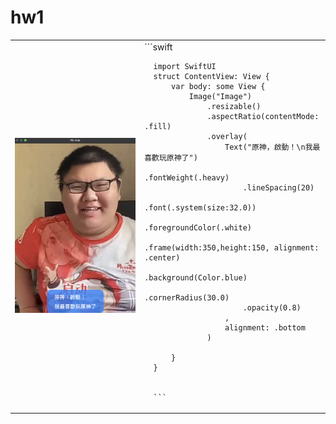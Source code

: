 <h1>hw1</h1>
<table>
  <tr>
    <td>
      <img src="https://raw.githubusercontent.com/ldhejlv/yzu-swiftui-1101412/main/screenshot 2023-10-02 13.50.01.jpg">
    </td>
    <td>
      ```swift
      
      import SwiftUI
      struct ContentView: View {
          var body: some View {
              Image("Image")
                  .resizable()
                  .aspectRatio(contentMode: .fill)
                  .overlay( 
                      Text("原神，啟動！\n我最喜歡玩原神了")
                          .fontWeight(.heavy)
                          .lineSpacing(20)
                          .font(.system(size:32.0))
                          .foregroundColor(.white)
                          .frame(width:350,height:150, alignment: .center)
                          .background(Color.blue)
                          .cornerRadius(30.0)
                          .opacity(0.8)
                      ,
                      alignment: .bottom
                  )
              
          }
      }


      ```
  </td>
  </tr>
</table>
